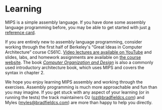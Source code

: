 # Learning

MIPS is a simple assembly language. If you have done some assembly language programming before, you may be able to get started with just [a reference card](http://www.cburch.com/cs/330/reading/mips-ref.pdf).

If you are entirely new to assembly language programming, consider working through the first half of Berkeley's “Great Ideas in Computer Architecture” course CS61C. [Video lectures are available on YouTube](https://www.youtube.com/playlist?list=PLhMnuBfGeCDM8pXLpqib90mDFJI-e1lpk) and slides, labs, and homework assignments are available on [the course website](http://inst.eecs.berkeley.edu/~cs61c/sp15/). The book [_Computer Organization and Design_](https://smile.amazon.com/Computer-Organization-Design-Fifth-Architecture/dp/0124077269/) is also a commonly used introductory architecture book, which uses MIPS and covers the syntax in chapter 2.

We hope you enjoy learning MIPS assembly and working through the exercises. Assembly programming is much more approachable and fun than you may imagine. If you get stuck with any aspect of your learning (or in running the tests) the track maintainers Oz (oz@bradfieldcs.com) and Myles (myles@bradfieldcs.com) are more than happy to help you directly.
